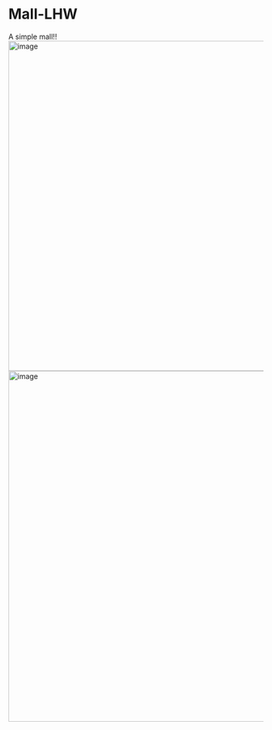 # Mall-LHW
A simple mall!!  
<img width="651" alt="image" src="https://user-images.githubusercontent.com/119592271/222642192-9353005e-d803-4a93-a761-bd7ff38a321f.png">
<img width="692" alt="image" src="https://user-images.githubusercontent.com/119592271/222642297-6eab8b1d-c0f0-4ac9-b3c1-b321f3aa29b2.png">
